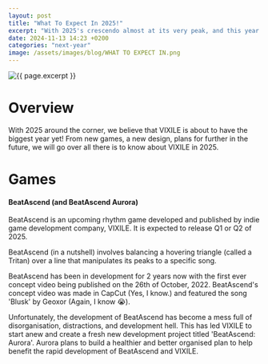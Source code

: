 ```yaml
---
layout: post
title: "What To Expect In 2025!"
excerpt: "With 2025's crescendo almost at its very peak, and this year's light about to dim, it's time to reveal the many ideas and projects expected from VIXILE in 2025!"
date: 2024-11-13 14:23 +0200
categories: "next-year"
image: /assets/images/blog/WHAT TO EXPECT IN.png
---
```

<img class="page-image" src="{{ site.baseurl }}/blog/{{ page.image }}" alt="{{ page.excerpt }}">

# Overview

With 2025 around the corner, we believe that VIXILE is about to have the biggest year yet! From new games, a new design, plans for further in the future, we will go over all there is to know about VIXILE in 2025.

# Games

#### BeatAscend (and BeatAscend Aurora)

BeatAscend is an upcoming rhythm game developed and published by indie game development company, VIXILE. It is expected to release Q1 or Q2 of 2025. 

BeatAscend (in a nutshell) involves balancing a hovering triangle (called a Tritan) over a line that manipulates its peaks to a specific song.

BeatAscend has been in development for 2 years now with the first ever concept video being published on the 26th of October, 2022. BeatAscend's concept video was made in CapCut (Yes, I know.) and featured the song 'Blusk' by Geoxor (Again, I know :sob:). 

Unfortunately, the development of BeatAscend has become a mess full of disorganisation, distractions, and development hell. This has led VIXILE to start anew and create a fresh new development project titled 'BeatAscend: Aurora'. Aurora plans to build a healthier and better organised plan to help benefit the rapid development of BeatAscend and VIXILE.
